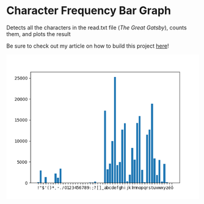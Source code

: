# Character Frequency Bar Graph

Detects all the characters in the read.txt file (*The Great Gatsby*), counts them, and plots the result

Be sure to check out my article on how to build this project [here]()!

<img src='/chars.png'>
